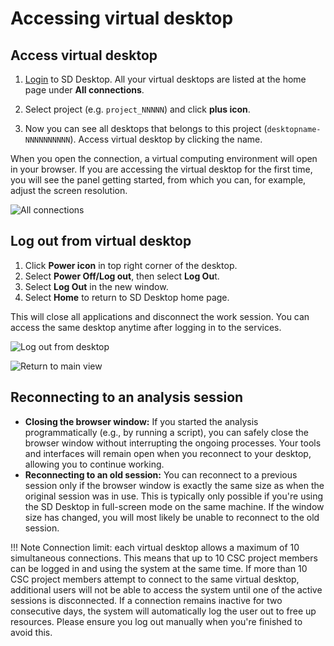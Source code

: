 # Accessing virtual desktop

## Access virtual desktop

1. [Login](./sd-desktop-login.md) to SD Desktop. All your virtual desktops are listed at the home page under **All connections**.

2. Select project (e.g. `project_NNNNN`) and click **plus icon**.
  
3. Now you can see all desktops that belongs to this project (`desktopname-NNNNNNNNNN`). Access virtual desktop by clicking the name.

When you open the connection, a virtual computing environment will open in your browser. If you are accessing the virtual desktop for the first time, you will see the panel getting started, from which you can, for example, adjust the screen resolution.

![All connections](https://a3s.fi/docs-files/sensitive-data/SD_Desktop/Desktop_AllConnections.png)


## Log out from virtual desktop

1. Click **Power icon** in top right corner of the desktop. 
2. Select **Power Off/Log out**, then select **Log Ou**t.
3. Select **Log Out** in the new window.
4. Select **Home** to return to SD Desktop home page. 

This will close all applications and disconnect the work session. You can access the same desktop anytime after logging in to the services.

![Log out from desktop](https://a3s.fi/docs-files/sensitive-data/SD_Desktop/Desktop_LogOut1.png)

![Return to main view](https://a3s.fi/docs-files/sensitive-data/SD_Desktop/Desktop_LogOut2.png)

## Reconnecting to an analysis session

* **Closing the browser window:** If you started the analysis programmatically (e.g., by running a script), you can safely close the browser window without interrupting the ongoing processes. Your tools and interfaces will remain open when you reconnect to your desktop, allowing you to continue working.
* **Reconnecting to an old session:** You can reconnect to a previous session only if the browser window is exactly the same size as when the original session was in use. This is typically only possible if you're using the SD Desktop in full-screen mode on the same machine. If the window size has changed, you will most likely be unable to reconnect to the old session.

!!! Note
    Connection limit: each virtual desktop allows a maximum of 10 simultaneous connections. This means that up to 10 CSC project members can be logged in and using the system at the same time. If more than 10 CSC project members attempt to connect to the same virtual desktop, additional users will not be able to access the system until one of the active sessions is disconnected.
    If a connection remains inactive for two consecutive days, the system will automatically log the user out to free up resources. Please ensure you log out manually when you're finished to avoid this.